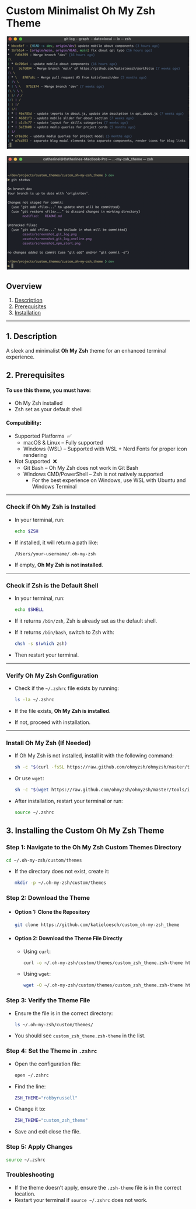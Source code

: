 # Custom Minimalist Oh My Zsh Theme

<!--
Overview

1. Prerequisites
 -->

<div align="center">
  <img src="./assets/screenshot_git_log_oneline.png" width=500/>
  <br><br>
  <img src="./assets/screenshot_git_status.png" width=500/>
</div>

## Overview

1. [Description](#description)
2. [Prerequisites](#prerequisites)
3. [Installation](#installation)

<!-- 4. [Technologies Used](#technologies)
5. [Deliverables](#deliverables)
6. [Planning & Build Process](#planning)
7. [Challenges](#challenges)
8. [Wins](#wins)
9. [Key Learnings & Takeaways](#takeaways)
10. [Future Improvements](#future-improvements) -->

---

## <a name="description"></a> 1. Description

A sleek and minimalist **Oh My Zsh** theme for an enhanced terminal experience.

## <a name="prerequisites"></a> 2. Prerequisites

#### To use this theme, you must have:

- Oh My Zsh installed
- Zsh set as your default shell

#### Compatibility:

- Supported Platforms&nbsp;&nbsp;✅
  - macOS & Linux – Fully supported
  - Windows (WSL) – Supported with WSL + Nerd Fonts for proper icon rendering
- Not Supported&nbsp;&nbsp;❌
  - Git Bash – Oh My Zsh does not work in Git Bash
  - Windows CMD/PowerShell – Zsh is not natively supported
    - For the best experience on Windows, use WSL with Ubuntu and Windows Terminal

---

### **Check if Oh My Zsh is Installed**

- In your terminal, run:

  ```sh
  echo $ZSH
  ```

- If installed, it will return a path like:
  ```
  /Users/your-username/.oh-my-zsh
  ```
- If empty, **Oh My Zsh is not installed**.

---

### **Check if Zsh is the Default Shell**

- In your terminal, run:

  ```sh
  echo $SHELL
  ```

- If it returns `/bin/zsh`, Zsh is already set as the default shell.
- If it returns `/bin/bash`, switch to Zsh with:
  ```sh
  chsh -s $(which zsh)
  ```
- Then restart your terminal.

---

### **Verify Oh My Zsh Configuration**

- Check if the `~/.zshrc` file exists by running:

  ```sh
  ls -la ~/.zshrc
  ```

- If the file exists, **Oh My Zsh is installed**.
- If not, proceed with installation.

---

### **Install Oh My Zsh (If Needed)**

- If Oh My Zsh is not installed, install it with the following command:

  ```sh
  sh -c "$(curl -fsSL https://raw.github.com/ohmyzsh/ohmyzsh/master/tools/install.sh)"
  ```

- Or use `wget`:

  ```sh
  sh -c "$(wget https://raw.github.com/ohmyzsh/ohmyzsh/master/tools/install.sh -O -)"
  ```

- After installation, restart your terminal or run:

  ```sh
  source ~/.zshrc
  ```

## <a name="installation"></a> 3. Installing the Custom Oh My Zsh Theme

### **Step 1: Navigate to the Oh My Zsh Custom Themes Directory**

```sh
cd ~/.oh-my-zsh/custom/themes
```

- If the directory does not exist, create it:

  ```sh
  mkdir -p ~/.oh-my-zsh/custom/themes
  ```

### **Step 2: Download the Theme**

- #### **Option 1: Clone the Repository**

  ```sh
  git clone https://github.com/katieloesch/custom_oh-my-zsh_theme
  ```

- #### **Option 2: Download the Theme File Directly**

  - Using `curl`:

    ```sh
    curl -o ~/.oh-my-zsh/custom/themes/custom_zsh_theme.zsh-theme https://raw.githubusercontent.com/katieloesch/custom_oh-my-zsh_theme/main/custom_zsh_theme.zsh-theme
    ```

  - Using `wget`:

    ```sh
    wget -O ~/.oh-my-zsh/custom/themes/custom_zsh_theme.zsh-theme https://raw.githubusercontent.com/katieloesch/custom_oh-my-zsh_theme/main/custom_zsh_theme.zsh-theme
    ```

### **Step 3: Verify the Theme File**

- Ensure the file is in the correct directory:

  ```sh
  ls ~/.oh-my-zsh/custom/themes/
  ```

- You should see `custom_zsh_theme.zsh-theme` in the list.

### **Step 4: Set the Theme in `.zshrc`**

- Open the configuration file:

  ```sh
  open ~/.zshrc
  ```

- Find the line:

  ```sh
  ZSH_THEME="robbyrussell"
  ```

- Change it to:

  ```sh
  ZSH_THEME="custom_zsh_theme"
  ```

- Save and exit close the file.

### **Step 5: Apply Changes**

```sh
source ~/.zshrc
```

### **Troubleshooting**

- If the theme doesn’t apply, ensure the `.zsh-theme` file is in the correct location.
- Restart your terminal if `source ~/.zshrc` does not work.
